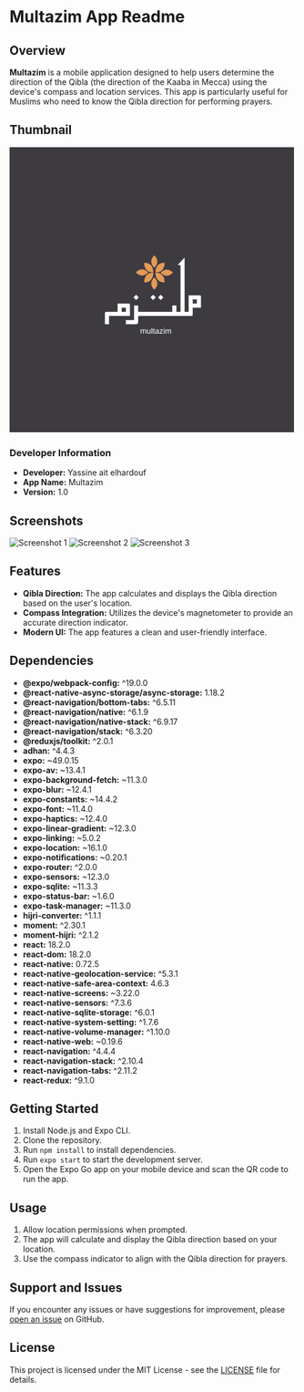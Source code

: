 # Multazim App Readme

## Overview

**Multazim** is a mobile application designed to help users determine the direction of the Qibla (the direction of the Kaaba in Mecca) using the device's compass and location services. This app is particularly useful for Muslims who need to know the Qibla direction for performing prayers.

## Thumbnail

![Multazim Thumbnail](./assets/logo.png)

### Developer Information

- **Developer:** Yassine ait elhardouf
- **App Name:** Multazim
- **Version:** 1.0

## Screenshots

![Screenshot 1](./screenshots/screenshot1.png)
![Screenshot 2](./screenshots/screenshot2.png)
![Screenshot 3](./screenshots/screenshot3.png)


## Features

- **Qibla Direction:** The app calculates and displays the Qibla direction based on the user's location.
- **Compass Integration:** Utilizes the device's magnetometer to provide an accurate direction indicator.
- **Modern UI:** The app features a clean and user-friendly interface.

## Dependencies

- **@expo/webpack-config:** ^19.0.0
- **@react-native-async-storage/async-storage:** 1.18.2
- **@react-navigation/bottom-tabs:** ^6.5.11
- **@react-navigation/native:** ^6.1.9
- **@react-navigation/native-stack:** ^6.9.17
- **@react-navigation/stack:** ^6.3.20
- **@reduxjs/toolkit:** ^2.0.1
- **adhan:** ^4.4.3
- **expo:** ~49.0.15
- **expo-av:** ~13.4.1
- **expo-background-fetch:** ~11.3.0
- **expo-blur:** ~12.4.1
- **expo-constants:** ~14.4.2
- **expo-font:** ~11.4.0
- **expo-haptics:** ~12.4.0
- **expo-linear-gradient:** ~12.3.0
- **expo-linking:** ~5.0.2
- **expo-location:** ~16.1.0
- **expo-notifications:** ~0.20.1
- **expo-router:** ^2.0.0
- **expo-sensors:** ~12.3.0
- **expo-sqlite:** ~11.3.3
- **expo-status-bar:** ~1.6.0
- **expo-task-manager:** ~11.3.0
- **hijri-converter:** ^1.1.1
- **moment:** ^2.30.1
- **moment-hijri:** ^2.1.2
- **react:** 18.2.0
- **react-dom:** 18.2.0
- **react-native:** 0.72.5
- **react-native-geolocation-service:** ^5.3.1
- **react-native-safe-area-context:** 4.6.3
- **react-native-screens:** ~3.22.0
- **react-native-sensors:** ^7.3.6
- **react-native-sqlite-storage:** ^6.0.1
- **react-native-system-setting:** ^1.7.6
- **react-native-volume-manager:** ^1.10.0
- **react-native-web:** ~0.19.6
- **react-navigation:** ^4.4.4
- **react-navigation-stack:** ^2.10.4
- **react-navigation-tabs:** ^2.11.2
- **react-redux:** ^9.1.0

## Getting Started

1. Install Node.js and Expo CLI.
2. Clone the repository.
3. Run `npm install` to install dependencies.
4. Run `expo start` to start the development server.
5. Open the Expo Go app on your mobile device and scan the QR code to run the app.

## Usage

1. Allow location permissions when prompted.
2. The app will calculate and display the Qibla direction based on your location.
3. Use the compass indicator to align with the Qibla direction for prayers.

## Support and Issues

If you encounter any issues or have suggestions for improvement, please [open an issue](https://github.com/yourusername/multazim-app/issues) on GitHub.

## License

This project is licensed under the MIT License - see the [LICENSE](LICENSE) file for details.

